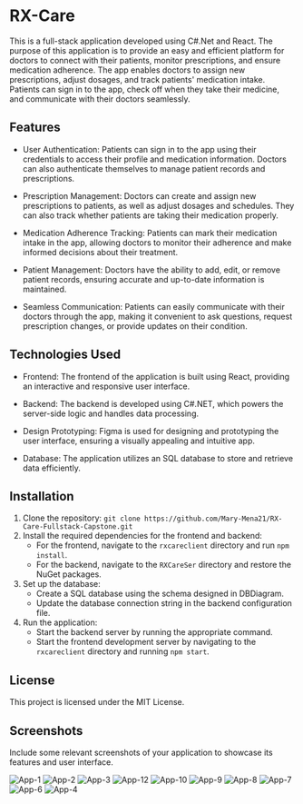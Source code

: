 # RX-Care

This is a full-stack application developed using C#.Net and React. The purpose of this application is to provide an easy and efficient platform for doctors to connect with their patients, monitor prescriptions, and ensure medication adherence. The app enables doctors to assign new prescriptions, adjust dosages, and track patients' medication intake. Patients can sign in to the app, check off when they take their medicine, and communicate with their doctors seamlessly.

## Features

- User Authentication: Patients can sign in to the app using their credentials to access their profile and medication information. Doctors can also authenticate themselves to manage patient records and prescriptions.

- Prescription Management: Doctors can create and assign new prescriptions to patients, as well as adjust dosages and schedules. They can also track whether patients are taking their medication properly.

- Medication Adherence Tracking: Patients can mark their medication intake in the app, allowing doctors to monitor their adherence and make informed decisions about their treatment.

- Patient Management: Doctors have the ability to add, edit, or remove patient records, ensuring accurate and up-to-date information is maintained.

- Seamless Communication: Patients can easily communicate with their doctors through the app, making it convenient to ask questions, request prescription changes, or provide updates on their condition.

## Technologies Used

- Frontend: The frontend of the application is built using React, providing an interactive and responsive user interface.

- Backend: The backend is developed using C#.NET, which powers the server-side logic and handles data processing.

- Design Prototyping: Figma is used for designing and prototyping the user interface, ensuring a visually appealing and intuitive app.

- Database: The application utilizes an SQL database to store and retrieve data efficiently.

## Installation

1. Clone the repository: `git clone https://github.com/Mary-Mena21/RX-Care-Fullstack-Capstone.git`
2. Install the required dependencies for the frontend and backend:
   - For the frontend, navigate to the `rxcareclient` directory and run `npm install`.
   - For the backend, navigate to the `RXCareSer` directory and restore the NuGet packages.
3. Set up the database:
   - Create a SQL database using the schema designed in DBDiagram.
   - Update the database connection string in the backend configuration file.
4. Run the application:
   - Start the backend server by running the appropriate command.
   - Start the frontend development server by navigating to the `rxcareclient` directory and running `npm start`.

## License

This project is licensed under the MIT License.

## Screenshots

Include some relevant screenshots of your application to showcase its features and user interface.

![App-1](https://github.com/Mary-Mena21/RX-Care-Fullstack-Capstone/assets/85176043/b083d6e7-9b9d-496d-a7c1-2a42f6377e71)
![App-2](https://github.com/Mary-Mena21/RX-Care-Fullstack-Capstone/assets/85176043/2d3ceb78-5998-4079-b9e0-34efb477ac37)
![App-3](https://github.com/Mary-Mena21/RX-Care-Fullstack-Capstone/assets/85176043/f237aba6-a4e5-4e9d-b80f-ed2822780b9e)
![App-12](https://github.com/Mary-Mena21/RX-Care-Fullstack-Capstone/assets/85176043/0dde8757-864e-46c0-b84f-5316b7dd0b28)
![App-10](https://github.com/Mary-Mena21/RX-Care-Fullstack-Capstone/assets/85176043/389716e9-b676-4271-a4f7-a9881e63bc5f)
![App-9](https://github.com/Mary-Mena21/RX-Care-Fullstack-Capstone/assets/85176043/035e2020-c8bb-4c3a-92c3-bead1b60b584)
![App-8](https://github.com/Mary-Mena21/RX-Care-Fullstack-Capstone/assets/85176043/fe9f9eab-e607-4360-b4ab-0db1738d350a)
![App-7](https://github.com/Mary-Mena21/RX-Care-Fullstack-Capstone/assets/85176043/6609d516-c9d6-45eb-8fe5-5b53a3e96b6c)
![App-6](https://github.com/Mary-Mena21/RX-Care-Fullstack-Capstone/assets/85176043/ded42373-2a58-4a63-b422-0a73335d65c8)
![App-4](https://github.com/Mary-Mena21/RX-Care-Fullstack-Capstone/assets/85176043/d51c10f4-9792-4318-8327-7e4e986f00f2)
